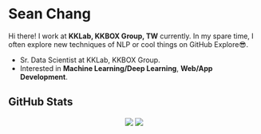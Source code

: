 # Sean Chang

Hi there! I work at **KKLab, KKBOX Group, TW** currently. In my spare time, I often explore new techniques of NLP or cool things on GitHub Explore:sunglasses:.

- Sr. Data Scientist at KKLab, KKBOX Group.
- Interested in **Machine Learning/Deep Learning**, **Web/App Development**.

## GitHub Stats
<p align="center">
<img align="center" src="https://github-readme-stats.vercel.app/api/top-langs/?username=r05323028&hide=html,Jupyter Notebook&hide_langs_below=1&theme=default&line_height=27&layout=compact" />
<img align="center" src="https://github-readme-stats.vercel.app/api?username=r05323028&show_icons=true&theme=default&layout=compact" />
</p>
